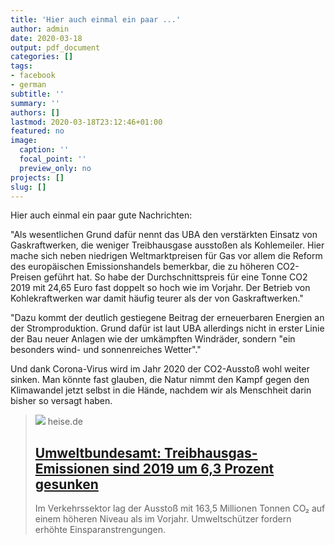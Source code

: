 ```yaml
---
title: 'Hier auch einmal ein paar ...'
author: admin
date: 2020-03-18
output: pdf_document
categories: []
tags:
- facebook
- german
subtitle: ''
summary: ''
authors: []
lastmod: 2020-03-18T23:12:46+01:00
featured: no
image:
  caption: ''
  focal_point: ''
  preview_only: no
projects: []
slug: []
---
```

Hier auch einmal ein paar gute Nachrichten:

"Als wesentlichen Grund dafür nennt das UBA den verstärkten Einsatz von Gaskraftwerken, die weniger Treibhausgase ausstoßen als Kohlemeiler. Hier mache sich neben niedrigen Weltmarktpreisen für Gas vor allem die Reform des europäischen Emissionshandels bemerkbar, die zu höheren CO2-Preisen geführt hat. So habe der Durchschnittspreis für eine Tonne CO2 2019 mit 24,65 Euro fast doppelt so hoch wie im Vorjahr. Der Betrieb von Kohlekraftwerken war damit häufig teurer als der von Gaskraftwerken."

"Dazu kommt der deutlich gestiegene Beitrag der erneuerbaren Energien an der Stromproduktion. Grund dafür ist laut UBA allerdings nicht in erster Linie der Bau neuer Anlagen wie der umkämpften Windräder, sondern "ein besonders wind- und sonnenreiches Wetter"."

Und dank Corona-Virus wird im Jahr 2020 der CO2-Ausstoß wohl weiter sinken. Man könnte fast glauben, die Natur nimmt den Kampf gegen den Klimawandel jetzt selbst in die Hände, nachdem wir als Menschheit darin bisher so versagt haben.
> [![](https://heise.cloudimg.io/bound/1200x1200/q85.png-lossy-85.webp-lossy-85.foil1/_www-heise-de_/imgs/18/2/8/6/2/7/3/6/shutterstock_793506691-a0d24e80348bed11.jpeg)](https://www.heise.de/newsticker/meldung/Umweltbundesamt-Treibhausgas-Emissionen-sind-2019-um-6-3-Prozent-gesunken-4683746.html)
> heise.de
> ## [Umweltbundesamt: Treibhausgas-Emissionen sind 2019 um 6,3 Prozent gesunken](https://www.heise.de/newsticker/meldung/Umweltbundesamt-Treibhausgas-Emissionen-sind-2019-um-6-3-Prozent-gesunken-4683746.html)
>
>Im Verkehrssektor lag der Ausstoß mit 163,5 Millionen Tonnen CO₂ auf einem höheren Niveau als im Vorjahr. Umweltschützer fordern erhöhte Einsparanstrengungen.

